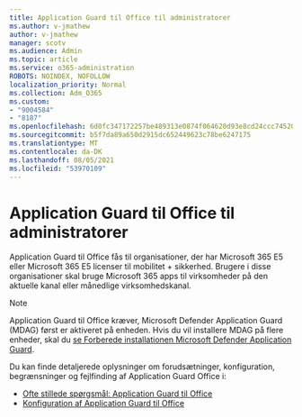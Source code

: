 ```yaml
---
title: Application Guard til Office til administratorer
ms.author: v-jmathew
author: v-jmathew
manager: scotv
ms.audience: Admin
ms.topic: article
ms.service: o365-administration
ROBOTS: NOINDEX, NOFOLLOW
localization_priority: Normal
ms.collection: Adm_O365
ms.custom:
- "9004584"
- "8187"
ms.openlocfilehash: 6d0fc347172257be489313e0874f064620d93e8cd24ccc74520954e7427bcd95
ms.sourcegitcommit: b5f7da89a650d2915dc652449623c78be6247175
ms.translationtype: MT
ms.contentlocale: da-DK
ms.lasthandoff: 08/05/2021
ms.locfileid: "53970109"
---
```

# <a name="application-guard-for-office-for-admins"></a>Application Guard til Office til administratorer

Application Guard til Office fås til organisationer, der har Microsoft 365 E5 eller Microsoft 365 E5 licenser til mobilitet + sikkerhed. Brugere i disse organisationer skal bruge Microsoft 365 apps til virksomheder på den aktuelle kanal eller månedlige virksomhedskanal.

> [!NOTE]
> Application Guard til Office kræver, Microsoft Defender Application Guard (MDAG) først er aktiveret på enheden. Hvis du vil installere MDAG på flere enheder, skal du [se Forberede installationen Microsoft Defender Application Guard](https://docs.microsoft.com/windows/security/threat-protection/microsoft-defender-application-guard/install-md-app-guard).

Du kan finde detaljerede oplysninger om forudsætninger, konfiguration, begrænsninger og fejlfinding af Application Guard Office i:

- [Ofte stillede spørgsmål: Application Guard til Office](https://support.microsoft.com/office/application-guard-for-office-9e0fb9c2-ffad-43bf-8ba3-78f785fdba46)
- [Konfiguration af Application Guard til Office](https://docs.microsoft.com/microsoft-365/security/office-365-security/install-app-guard)
